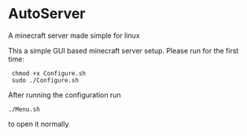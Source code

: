 # AutoServer
A minecraft server made simple for linux

This a simple GUI based minecraft server setup.
Please run for the first time:
```shell
 chmod +x Configure.sh
 sudo ./Configure.sh
 ```
After running the configuration run
```shell
./Menu.sh
```
to open it normally

